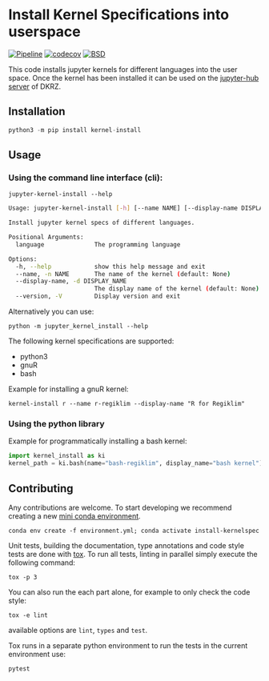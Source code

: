 # Install Kernel Specifications into userspace

[![Pipeline](https://github.com/FREVA-CLINT/install-kernelspec/actions/workflows/ci_job.yml/badge.svg)](https://github.com/FREVA-CLINT/install-kernelspec/actions)
[![codecov](https://codecov.io/gh/FREVA-CLINT/install-kernelspec/graph/badge.svg?token=90RyY5I9AI)](https://codecov.io/gh/FREVA-CLINT/install-kernelspec)
[![BSD](https://anaconda.org/conda-forge/freva/badges/license.svg)](https://github.com/FREVA-CLINT/install-kernelspec/LICENSE)

This code installs jupyter kernels for different languages into the user space.
Once the kernel has been installed it can be used on the [jupyter-hub server](https://jupyterhub.dkrz.de/)
of DKRZ.

## Installation
```python
python3 -m pip install kernel-install
```

## Usage

### Using the command line interface (cli):

```console
jupyter-kernel-install --help
```

```bash
Usage: jupyter-kernel-install [-h] [--name NAME] [--display-name DISPLAY_NAME] [--version] language

Install jupyter kernel specs of different languages.

Positional Arguments:
  language              The programming language

Options:
  -h, --help            show this help message and exit
  --name, -n NAME       The name of the kernel (default: None)
  --display-name, -d DISPLAY_NAME
                        The display name of the kernel (default: None)
  --version, -V         Display version and exit
```
Alternatively you can use:

```console
python -m jupyter_kernel_install --help
```

The following kernel specifications are supported:
- python3
- gnuR
- bash

Example for installing a gnuR kernel:

```console
kernel-install r --name r-regiklim --display-name "R for Regiklim"
```

### Using the python library

Example for programmatically installing a bash kernel:

```python
import kernel_install as ki
kernel_path = ki.bash(name="bash-regiklim", display_name="bash kernel")
```

## Contributing
Any contributions are welcome. To start developing we recommend creating a new
[mini conda environment](https://docs.conda.io/projects/conda/en/latest/index.html).

```console
conda env create -f environment.yml; conda activate install-kernelspec
```
Unit tests, building the documentation, type annotations and code style tests
are done with [tox](https://tox.wiki/en/latest/). To run all tests, linting
in parallel simply execute the following command:

```console
tox -p 3
```
You can also run the each part alone, for example to only check the code style:

```console
tox -e lint
```
available options are ``lint``, ``types`` and ``test``.

Tox runs in a separate python environment to run the tests in the current
environment use:

```console
pytest
```
